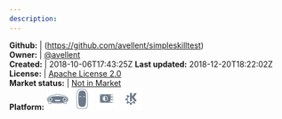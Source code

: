 ```yaml
---
description: 
---
```





**Github:** | (https://github.com/avellent/simpleskilltest)  
**Owner:** | [@avellent](https://github.com/avellent)  
**Created:** | 2018-10-06T17:43:25Z  **Last updated:** 2018-12-20T18:22:02Z  
**License:** | [Apache License 2.0](https://api.github.com/licenses/apache-2.0)  
**Market status:** | [Not in Market](https://market.mycroft.ai/skill/)  
**Platform:**   ![](.gitbook/assets/mark-1-icon.png)  ![](.gitbook/assets/mark-2-icon.png)  ![](.gitbook/assets/picroft-icon.png)  ![](.gitbook/assets/kde.png)   
